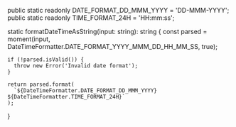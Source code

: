 public static readonly DATE_FORMAT_DD_MMM_YYYY = 'DD-MMM-YYYY';
public static readonly TIME_FORMAT_24H = 'HH:mm:ss';

static formatDateTimeAsString(input: string): string {
    const parsed = moment(input, DateTimeFormatter.DATE_FORMAT_YYYY_MMM_DD_HH_MM_SS, true);

    if (!parsed.isValid()) {
      throw new Error('Invalid date format');
    }

    return parsed.format(
      `${DateTimeFormatter.DATE_FORMAT_DD_MMM_YYYY} ${DateTimeFormatter.TIME_FORMAT_24H}`
    );
  }
